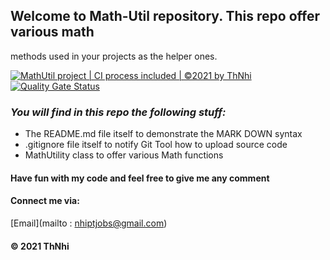 ## Welcome to Math-Util repository. This repo offer various math
methods used in your projects as the helper ones.

[![MathUtil project | CI process included | ©2021 by ThNhi](https://github.com/ThNhi/math-uti/actions/workflows/mathutil-ci-action.yml/badge.svg)](https://github.com/ThNhi/math-uti/actions/workflows/mathutil-ci-action.yml)
[![Quality Gate Status](https://sonarcloud.io/api/project_badges/measure?project=ThNhi_J2.L.P0004&metric=alert_status)](https://sonarcloud.io/dashboard?id=ThNhi_J2.L.P0004)
### _You will find in this repo the following stuff:_
* The README.md file itself to demonstrate the MARK DOWN syntax
* .gitignore file itself to notify Git Tool how to upload source code
* MathUtility class to offer various Math functions

#### Have fun with my code and feel free to give me any comment

#### Connect me via: 
[Email](mailto : nhiptjobs@gmail.com)  


#### © 2021 ThNhi
